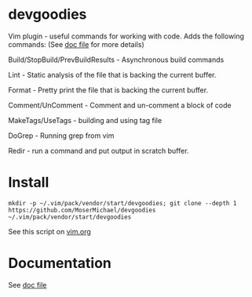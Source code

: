 # devgoodies

Vim plugin - useful commands for working with code. Adds the following commands: (See [doc file](https://github.com/MoserMichael/devgoodies/blob/master/doc/devgoodies.txt) for more details)

Build/StopBuild/PrevBuildResults - Asynchronous build commands

Lint - Static analysis of the file that is backing the current buffer.

Format - Pretty print the file that is backing the current buffer.

Comment/UnComment - Comment and un-comment a block of code

MakeTags/UseTags -  building and using tag file

DoGrep - Running grep from vim

Redir - run a command and put output in scratch buffer.



# Install

```mkdir -p ~/.vim/pack/vendor/start/devgoodies; git clone --depth 1 https://github.com/MoserMichael/devgoodies ~/.vim/pack/vendor/start/devgoodies```

See this script on [vim.org](https://www.vim.org/scripts/script.php?script_id=5987)

# Documentation

See [doc file](https://raw.githubusercontent.com/MoserMichael/devgoodies/master/doc/devgoodies.txt)

